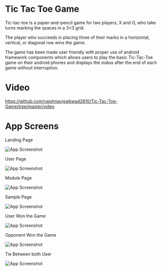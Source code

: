 # Tic Tac Toe Game

Tic-tac-toe is a paper-and-pencil game for two players, X and O, who take turns marking the spaces in a 3×3 grid.

The player who succeeds in placing three of their marks in a horizontal, vertical, or diagonal row wins the game.

The game has been made user friendly with proper use of android framework components which allows users to play the basic Tic-Tac-Toe game on their android phones and displays the status after the end of each game without interruption.

# Video

https://github.com/vaishnavigaikwad2810/Tic-Tac-Toe-Game/tree/master/video

# App Screens

Landing Page

![App Screenshot](https://github.com/vaishnavigaikwad2810/Tic-Tac-Toe-Game/blob/master/Tic%20Tac%20Toe%20Game%20images/Landing%20Page.jpeg)


User Page

![App Screenshot](https://github.com/vaishnavigaikwad2810/Tic-Tac-Toe-Game/blob/master/Tic%20Tac%20Toe%20Game%20images/User%20page.jpeg)


Module Page

![App Screenshot](https://github.com/vaishnavigaikwad2810/Tic-Tac-Toe-Game/blob/master/Tic%20Tac%20Toe%20Game%20images/Module%20Page.jpeg)


Sample Page

![App Screenshot](https://github.com/vaishnavigaikwad2810/Tic-Tac-Toe-Game/blob/master/Tic%20Tac%20Toe%20Game%20images/sample%20page.jpeg)


User Won the Game

![App Screenshot](https://github.com/vaishnavigaikwad2810/Tic-Tac-Toe-Game/blob/master/Tic%20Tac%20Toe%20Game%20images/User%20Won.jpeg)


Opponent Won the Game

![App Screenshot](https://github.com/vaishnavigaikwad2810/Tic-Tac-Toe-Game/blob/master/Tic%20Tac%20Toe%20Game%20images/Opponent%20Won.jpeg)


Tie Between both User

![App Screenshot](https://github.com/vaishnavigaikwad2810/Tic-Tac-Toe-Game/blob/master/Tic%20Tac%20Toe%20Game%20images/Draw%20page.jpeg)
